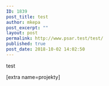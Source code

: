 ```yaml
---
ID: 1839
post_title: test
author: mkepa
post_excerpt: ""
layout: post
permalink: http://www.psar.test/test/
published: true
post_date: 2018-10-02 14:02:50
---
```

test

[extra name=projekty]